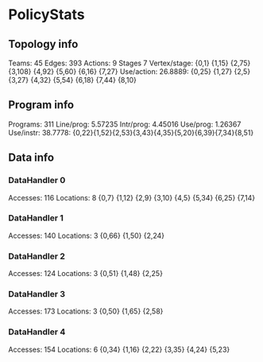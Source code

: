 # PolicyStats
## Topology info
Teams:		45
Edges:		393
Actions:	9
Stages		7
Vertex/stage:	{0,1} {1,15} {2,75} {3,108} {4,92} {5,60} {6,16} {7,27} 
Use/action:	26.8889: {0,25} {1,27} {2,5} {3,27} {4,32} {5,54} {6,18} {7,44} {8,10} 

## Program info
Programs:	311
Line/prog:	5.57235
Intr/prog:	4.45016
Use/prog:	1.26367
Use/instr:	38.7778: {0,22}{1,52}{2,53}{3,43}{4,35}{5,20}{6,39}{7,34}{8,51}

## Data info

### DataHandler 0
Accesses:	116
Locations:	8
{0,7} {1,12} {2,9} {3,10} {4,5} {5,34} {6,25} {7,14} 

### DataHandler 1
Accesses:	140
Locations:	3
{0,66} {1,50} {2,24} 

### DataHandler 2
Accesses:	124
Locations:	3
{0,51} {1,48} {2,25} 

### DataHandler 3
Accesses:	173
Locations:	3
{0,50} {1,65} {2,58} 

### DataHandler 4
Accesses:	154
Locations:	6
{0,34} {1,16} {2,22} {3,35} {4,24} {5,23} 